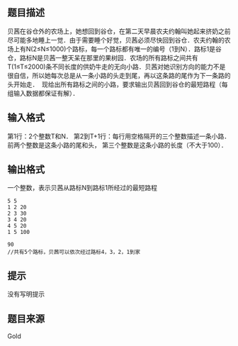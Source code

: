 


## 题目描述
贝茜在谷仓外的农场上，她想回到谷仓，在第二天早晨农夫约翰叫她起来挤奶之前尽可能多地睡上一觉．由于需要睡个好觉，贝茜必须尽快回到谷仓．农夫约翰的农场上有N(2≤N≤1000)个路标，每一个路标都有唯一的编号（1到N）．路标1是谷仓，路标N是贝茜一整天呆在那里的果树园．农场的所有路标之间共有T(1≤T≤2000)条不同长度的供奶牛走的无向小路．贝茜对她识别方向的能力不是很自信，所以她每次总是从一条小路的头走到尾，再以这条路的尾作为下一条路的头开始走．  现给出所有路标之间的小路，要求输出贝茜回到谷仓的最短路程（每组输入数据都保证有解）．
## 输入格式
第1行：2个整数T和N．
第2到T+1行：每行用空格隔开的三个整数描述一条小路．前两个整数是这条小路的尾和头，
第三个整数是这条小路的长度（不大于100）．
## 输出格式
一个整数，表示贝茜从路标N到路标1所经过的最短路程

```input1
5 5
1 2 20
2 3 30
3 4 20
4 5 20
1 5 100

```

```output1
90
//共有5个路标，贝茜可以依次经过路标4，3，2，1到家
```

## 提示
没有写明提示
## 题目来源
Gold


